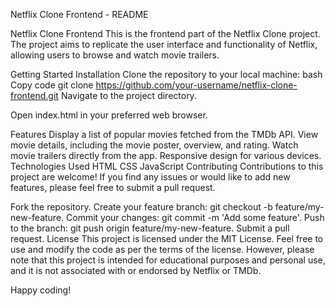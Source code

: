 Netflix Clone Frontend - README

Netflix Clone Frontend
This is the frontend part of the Netflix Clone project. The project aims to replicate the user interface and functionality of Netflix, allowing users to browse and watch movie trailers.

Getting Started
Installation
Clone the repository to your local machine:
bash
Copy code
git clone https://github.com/your-username/netflix-clone-frontend.git
Navigate to the project directory.

Open index.html in your preferred web browser.

Features
Display a list of popular movies fetched from the TMDb API.
View movie details, including the movie poster, overview, and rating.
Watch movie trailers directly from the app.
Responsive design for various devices.
Technologies Used
HTML
CSS
JavaScript
Contributing
Contributions to this project are welcome! If you find any issues or would like to add new features, please feel free to submit a pull request.

Fork the repository.
Create your feature branch: git checkout -b feature/my-new-feature.
Commit your changes: git commit -m 'Add some feature'.
Push to the branch: git push origin feature/my-new-feature.
Submit a pull request.
License
This project is licensed under the MIT License. Feel free to use and modify the code as per the terms of the license. However, please note that this project is intended for educational purposes and personal use, and it is not associated with or endorsed by Netflix or TMDb.

Happy coding!
